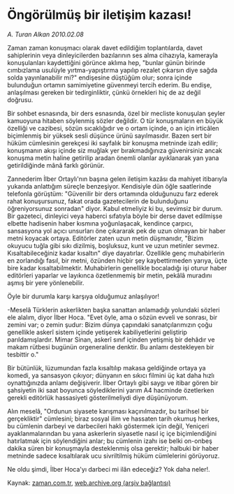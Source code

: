 # Öngörülmüş bir iletişim kazası!

*A. Turan Alkan 2010.02.08*

<tr><td class="metin" colspan="2" style="padding-top: 20px; padding-left: 5px; ">Zaman zaman konuşmacı olarak davet edildiğim toplantılarda, davet sahiplerinin veya dinleyicilerden bazılarının ses alma cihazıyla, kamerayla konuşulanları kaydettiğini görünce aklıma hep, "bunlar günün birinde cımbızlama usulüyle yırtma-yapıştırma yapılıp rezalet çıkarsın diye sağda solda yayınlanabilir mi?" endişesine düştüğüm olur; sonra içinde bulunduğun ortamın samimiyetine güvenmeyi tercih ederim. Bu endişe, anlaşılması gereken bir tedirginliktir, çünkü örnekleri hiç de az değil doğrusu.</td></tr><tr><td class="metin" colspan="2" style="padding-top: 20px; padding-left: 5px; "><p>Bir sohbet esnasında, bir ders esnasında, özel bir mecliste konuşulan şeyler kamuoyuna hitaben söylenmiş sözler değildir. O tür konuşmaların en büyük özelliği ve cazibesi, sözün sıcaklığıdır ve o ortam içinde, o an için irticâlen biçimlenmiş bir yüksek sesli düşünce ürünü sayılmasıdır. Bazen sert bir hüküm cümlesinin gerekçesi iki sayfalık bir konuşma metninde izah edilir; konuşmanın akışı içinde siz muğlak yer bırakmadığınıza güvenirsiniz ancak konuşma metin haline getirilip aradan önemli olanlar ayıklanarak yan yana getirildiğinde mânâ farklı görünür.
<p>Zannederim İlber Ortaylı'nın başına gelen iletişim kazâsı da mahiyet itibarıyla yukarıda anlattığım süreçle benzeşiyor. Kendisiyle dün öğle saatlerinde telefonla görüştüm: "Güvenilir bir ders ortamında olduğunuzu farz ederek rahat konuşursunuz, fakat orada gazetecilerin de bulunduğunu öğreniyorsunuz sonradan" diyor. Kabul etmeliyiz ki bu, sevimsiz bir durum. Bir gazeteci, dinleyici veya haberci sıfatıyla böyle bir derse davet edilmişse elbette hadisenin haber kısmına yoğunlaşacak, kendince çarpıcı, sansasyona yol açıcı unsurları öne çıkararak pek de uzun olmayan bir haber metni koyacak ortaya. Editörler zaten uzun metin düşmanıdır, "Bizim okuyucu tuğla gibi sıkı dizilmiş, boşluksuz, kunt ve uzun metinler sevmez. Kısaltabileceğiniz kadar kısaltın" diye dayatırlar. Özellikle genç muhabirlerin en zorlandığı fasıl, bir metni, özünden hiçbir şey kaybettirmeden yarıya, üçte bire kadar kısaltabilmektir. Muhabirlerin genellikle bocaladığı işi oturur haber editörleri yaparlar ve layıkınca özetlenmemiş bir metin, pekâlâ muradını aşmış bir yere yönlenebilir.
<p>Öyle bir durumla karşı karşıya olduğumuz anlaşılıyor!
<p>-Meselâ Türklerin askerlikten başka sanattan anlamadığı yolundaki sözleri ele alalım, diyor İlber Hoca. "Evet öyle, ama o sözün evveli ve sonrası, bir zemini var; o zemin şudur: Bizim dünya çapındaki sanatçılarımızın çoğu genellikle askerî sistem içinde yetişerek kabiliyetlerini geliştirip parıldamışlardır. Mimar Sinan, askerî sınıf içinden yetişmiş bir dehâdır ve makam rütbesi bugünün orgeneraline denktir. Bu anlamı destekleyen bir tesbittir o."
<p>Bir bütünlük, lüzumundan fazla kısaltılıp makasa geldiğinde ortaya ya komedi, ya sansasyon çıkıyor; dünyanın en sıkıcı filmini üç kat daha hızlı oynattığınızda anlamı değişiverir. İlber Ortaylı gibi saygı ve itibar gören bir şahsiyetin iki saat boyunca söylediklerini yarım A4 hacminde özetlerken gerekli editörlük hassasiyeti gösterilmeliydi diye düşünüyorum.
<p>Alın meselâ, "Ordunun siyasete karışması kaçınılmazdır, bu tarihsel bir gerçekliktir" cümlesini; biraz sosyal ilim ve hassaten tarih okumuş herkes, bu cümlenin darbeyi ve darbecileri haklı göstermek için değil, Yeniçeri ayaklanmalarından bu yana askerlerin siyasetle nasıl iç içe biçimlendiğini hatırlatmak için söylendiğini anlar; bu cümlenin izahı ise belki on-onbeş dakika süren bir konuşmayla desteklenmiş olsa gerektir; halbuki bir haber metninde sadece kısaltılarak ucu sivriltilmiş hüküm cümlelerini görüyoruz.
<p>Ne oldu şimdi, İlber Hoca'yı darbeci mi ilân edeceğiz? Yok daha neler!.<br/></p></p></p></p></p></p></p></td></tr>

Kaynak: [zaman.com.tr](http://zaman.com.tr/yazar.do?yazino=949174), [web.archive.org (arşiv bağlantısı)](http://web.archive.org/web/20100429200521/http://www.zaman.com.tr:80/yazar.do?yazino=949174)
